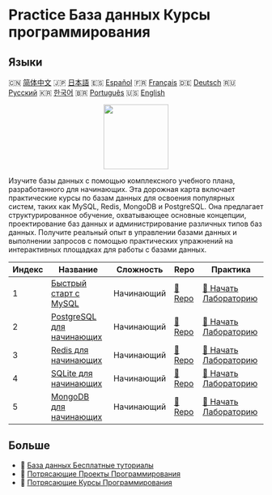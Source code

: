 # Practice База данных Курсы программирования

## Языки

🇨🇳 [简体中文](README_zh.md) 🇯🇵 [日本語](README_ja.md) 🇪🇸 [Español](README_es.md) 🇫🇷 [Français](README_fr.md) 🇩🇪 [Deutsch](README_de.md) 🇷🇺 [Русский](README_ru.md) 🇰🇷 [한국어](README_ko.md) 🇧🇷 [Português](README_pt.md) 🇺🇸 [English](README.md) 

<div align="center">
<img width="128px" src="https://file.labex.io/path/S2s0kYPxCISr.png">
</div>

Изучите базы данных с помощью комплексного учебного плана, разработанного для начинающих. Эта дорожная карта включает практические курсы по базам данных для освоения популярных систем, таких как MySQL, Redis, MongoDB и PostgreSQL. Она предлагает структурированное обучение, охватывающее основные концепции, проектирование баз данных и администрирование различных типов баз данных. Получите реальный опыт в управлении базами данных и выполнении запросов с помощью практических упражнений на интерактивных площадках для работы с базами данных.

|   Индекс | Название                                                                          | Сложность   | Repo                                                              | Практика                                                                      |
|----------|-----------------------------------------------------------------------------------|-------------|-------------------------------------------------------------------|-------------------------------------------------------------------------------|
|        1 | [Быстрый старт с MySQL](https://labex.io/ru/courses/quick-start-with-mysql)       | Начинающий  | [🔗 Repo](https://github.com/labex-labs/quick-start-with-mysql)   | [🚀 Начать Лабораторию](https://labex.io/ru/courses/quick-start-with-mysql)   |
|        2 | [PostgreSQL для начинающих](https://labex.io/ru/courses/postgresql-for-beginners) | Начинающий  | [🔗 Repo](https://github.com/labex-labs/postgresql-for-beginners) | [🚀 Начать Лабораторию](https://labex.io/ru/courses/postgresql-for-beginners) |
|        3 | [Redis для начинающих](https://labex.io/ru/courses/redis-for-beginners)           | Начинающий  | [🔗 Repo](https://github.com/labex-labs/redis-for-beginners)      | [🚀 Начать Лабораторию](https://labex.io/ru/courses/redis-for-beginners)      |
|        4 | [SQLite для начинающих](https://labex.io/ru/courses/sqlite-for-beginners)         | Начинающий  | [🔗 Repo](https://github.com/labex-labs/sqlite-for-beginners)     | [🚀 Начать Лабораторию](https://labex.io/ru/courses/sqlite-for-beginners)     |
|        5 | [MongoDB для начинающих](https://labex.io/ru/courses/mongodb-for-beginners)       | Начинающий  | [🔗 Repo](https://github.com/labex-labs/mongodb-for-beginners)    | [🚀 Начать Лабораторию](https://labex.io/ru/courses/mongodb-for-beginners)    |

## Больше

- 🔗 [База данных Бесплатные туториалы](https://github.com/labex-labs/database-free-tutorials)
- 🔗 [Потрясающие Проекты Программирования](https://github.com/labex-labs/awesome-programming-projects)
- 🔗 [Потрясающие Курсы Программирования](https://github.com/labex-labs/awesome-programming-courses)

